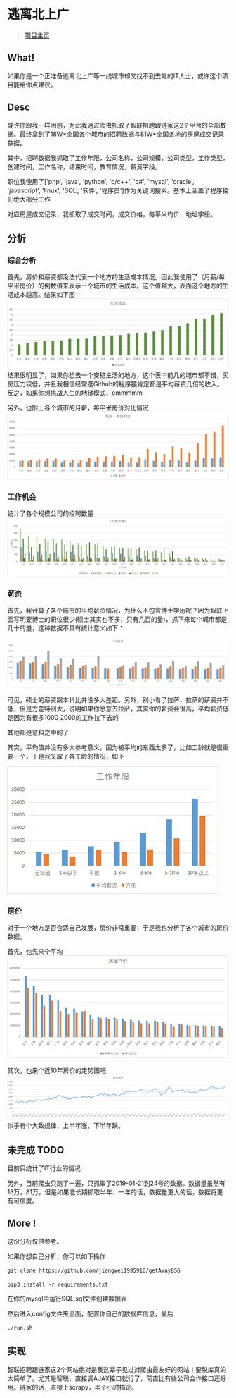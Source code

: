 # 逃离北上广

>[项目主页](https://jiangwei1995910.github.io/getAwayBSG/)

## What!

如果你是一个正准备逃离北上广等一线城市却又找不到去处的IT人士，或许这个项目能给你点建议。

## Desc

或许你跟我一样困惑，为此我通过爬虫抓取了智联招聘跟链家这2个平台的全部数据。最终拿到了18W+全国各个城市的招聘数据与81W+全国各地的房屋成交记录数据。

其中，招聘数据我抓取了工作年限，公司名称，公司规模，公司类型，工作类型，创建时间，工作名称，结束时间，教育情况，薪资字段。

职位我使用了['php', 'java', 'python', 'c/c++', 'c#', 'mysql', 'oracle', 'javascript', 'linux', 'SQL', '软件', '程序员']作为关键词搜索。基本上涵盖了程序猿们绝大部分工作

对应房屋成交记录，我抓取了成交时间，成交价格，每平米均价，地址字段。

## 分析

### 综合分析

首先，房价和薪资都没法代表一个地方的生活成本情况。因此我使用了（月薪/每平米房价）的倒数值来表示一个城市的生活成本。这个值越大，表面这个地方的生活成本越高。结果如下图
![](./docs/img/shcb.png)
结果很明显了，如果你想去一个安稳生活的地方，这个表中前几的城市都不错，买房压力较低，并且我相信经常逛Github的程序猿肯定都是平均薪资几倍的收入。反之，如果你想挑战人生的地狱模式，emmmmm


另外，也附上各个城市的月薪，每平米房价对比情况
![](./docs/img/fjxz.png)

### 工作机会

统计了各个规模公司的招聘数量
![](./docs/img/gzjh.png)



### 薪资

首先，我计算了各个城市的平均薪资情况，为什么不包含博士学历呢？因为智联上面写明要博士的职位很少(硕士其实也不多，只有几百的量)，抓下来每个城市都是几十的量，这种数据不具有统计意义如下：

![](./docs/img/avg.png)

可见，硕士的薪资跟本科比并没多大差距。另外，别小看了拉萨，拉萨的薪资并不低，但是方差特别大，说明如果你愿意去拉萨，其实你的薪资会很高，平均薪资低是因为有很多1000 2000的工作拉下去的

其他都是意料之中的了


其实，平均值并没有多大参考意义，因为被平均的东西太多了，比如工龄就是很重要一个，于是我又取了各工龄的情况，如下

![](./docs/img/workTime.png)

### 房价

对于一个地方是否合适自己发展，房价非常重要，于是我也分析了各个城市的房价数据。

首先，也先来个平均
![](./docs/img/avgRoom.png)


其次，也来个近10年房价的走势图吧
![](./docs/img/room.png)
似乎有个大致规律，上半年涨，下半年跌。





## 未完成 TODO

目前只统计了IT行业的情况

另外，目前爬虫只跑了一遍，只抓取了2019-01-21到24号的数据。数据量虽然有18万，81万，但是如果能长期抓取半年、一年的话，数据量更大的话，数据将更有可信度。



## More !

这份分析仅供参考。

如果你想自己分析，你可以如下操作
```
git clone https://github.com/jiangwei1995910/getAwayBSG

pip3 install -r requirements.txt

```

在你的mysql中运行SQL.sql文件创建数据表

然后进入config文件夹里面，配置你自己的数据库信息，最后


```
./run.sh
```


## 实现

智联招聘跟链家这2个网站绝对是我这辈子见过对爬虫最友好的网站！要脱库真的太简单了。尤其是智联，直接调AJAX接口就行了，简直比有些公司合作接口还好用。链家的话，直接上scrapy，半个小时搞定。



